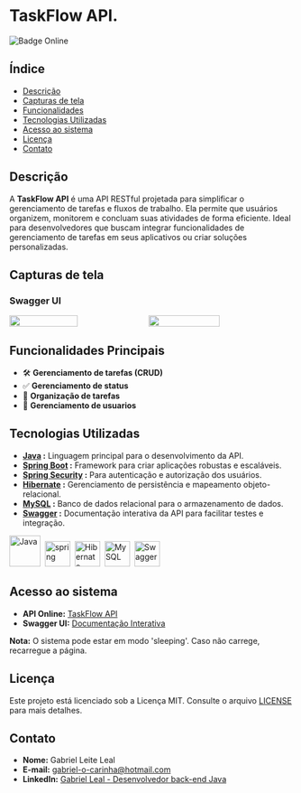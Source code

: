 # TaskFlow API.

![Badge Online](https://img.shields.io/badge/Status-Online-green)

## Índice

- [Descrição](#descri%C3%A7%C3%A3o)
- [Capturas de tela](#capturas-de-tela)
- [Funcionalidades](#funcionalidades-principais)
- [Tecnologias Utilizadas](#tecnologias-utilizadas)
- [Acesso ao sistema](#acesso-ao-sistema)
- [Licença](#licen%C3%A7a)
- [Contato](#contato)

## Descrição

A **TaskFlow API** é uma API RESTful projetada para simplificar o gerenciamento de tarefas e fluxos de trabalho. Ela permite que usuários
organizem, monitorem e concluam suas atividades de forma eficiente. Ideal para desenvolvedores que buscam integrar funcionalidades de gerenciamento de tarefas em seus aplicativos ou criar soluções personalizadas.

## Capturas de tela

### Swagger UI
<div style="display: flex;">
<img src="https://raw.githubusercontent.com/gabrielleiteleal/TaskFlow-API/refs/heads/master/src/main/resources/static/assets/images/Teste%20POST%20-%20parameters.jpg" alt="" width="49%">
<img src="https://raw.githubusercontent.com/gabrielleiteleal/TaskFlow-API/refs/heads/master/src/main/resources/static/assets/images/Teste%20POST%20-%20response.jpg" alt="" width="50%">
</div>

## Funcionalidades Principais

- 🛠 **Gerenciamento de tarefas (CRUD)**
- ✅ **Gerenciamento de status**
- 📂 **Organização de tarefas**
- 🔐 **Gerenciamento de usuarios**

## Tecnologias Utilizadas

- **[Java](https://www.java.com/pt-BR/) :** Linguagem principal para o desenvolvimento da API.
- **[Spring Boot](https://spring.io/projects/spring-boot) :** Framework para criar aplicações robustas e escaláveis.
- **[Spring Security](https://spring.io/projects/spring-security) :** Para autenticação e autorização dos usuários.
- **[Hibernate](https://hibernate.org) :** Gerenciamento de persistência e mapeamento objeto-relacional.
- **[MySQL](https://www.mysql.com) :** Banco de dados relacional para o armazenamento de dados.
- **[Swagger](https://swagger.io) :** Documentação interativa da API para facilitar testes e integração.

<p>
  <img src ="https://cdn.jsdelivr.net/gh/devicons/devicon@latest/icons/java/java-original-wordmark.svg" title="Java" alt="Java" width="55" height="55"/>&nbsp;
  <img src="https://cdn.jsdelivr.net/gh/devicons/devicon@latest/icons/spring/spring-original.svg" title="Spring" alt="spring" width="45" height="45"/>&nbsp;
  <img src="https://cdn.jsdelivr.net/gh/devicons/devicon@latest/icons/hibernate/hibernate-original.svg" title="Hibernate" alt="Hibernate" width="45" height="45"/>&nbsp;
  <img src ="https://cdn.jsdelivr.net/gh/devicons/devicon@latest/icons/mysql/mysql-original.svg" title="MySQL" alt="MySQL" width="45" height="45"/>&nbsp;
  <img src ="https://cdn.jsdelivr.net/gh/devicons/devicon@latest/icons/swagger/swagger-original.svg" title="Swagger" alt="Swagger" width="45" height="45"/>&nbsp;
</p>

## Acesso ao sistema

- **API Online:** [TaskFlow API](https://taskflow-api-production.up.railway.app)</br>
- **Swagger UI:** [Documentação Interativa](https://taskflow-api-production.up.railway.app/swagger-ui/index.html)

**Nota:** O sistema pode estar em modo 'sleeping'. Caso não carrege, recarregue a página.

## Licença

Este projeto está licenciado sob a Licença MIT. Consulte o arquivo [LICENSE](LICENSE) para mais detalhes.

## Contato

- **Nome:** Gabriel Leite Leal
- **E-mail:** [gabriel-o-carinha@hotmail.com](mailto:gabriel-o-carinha@hotmail.com)
- **LinkedIn:** [Gabriel Leal - Desenvolvedor back-end Java](https://www.linkedin.com/in/gabrielleiteleal/)
